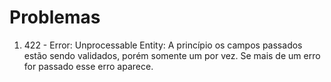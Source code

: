 # Problemas

1. 422 - Error: Unprocessable Entity:
    A princípio os campos passados estão sendo validados, porém somente um por vez.
    Se mais de um erro for passado esse erro aparece.